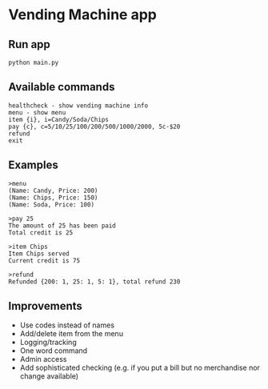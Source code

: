 # Vending Machine app

## Run app

```
python main.py
```

## Available commands

```
healthcheck - show vending machine info
menu - show menu
item {i}, i=Candy/Soda/Chips  
pay {c}, c=5/10/25/100/200/500/1000/2000, 5c-$20 
refund
exit
```

## Examples
```
>menu
(Name: Candy, Price: 200)
(Name: Chips, Price: 150)
(Name: Soda, Price: 100)
```
```
>pay 25
The amount of 25 has been paid
Total credit is 25
```
```
>item Chips
Item Chips served
Current credit is 75
```
```
>refund
Refunded {200: 1, 25: 1, 5: 1}, total refund 230
```

## Improvements
 - Use codes instead of names
 - Add/delete item from the menu
 - Logging/tracking
 - One word command 
 - Admin access
 - Add sophisticated checking (e.g. if you put a bill but no merchandise nor change available) 
